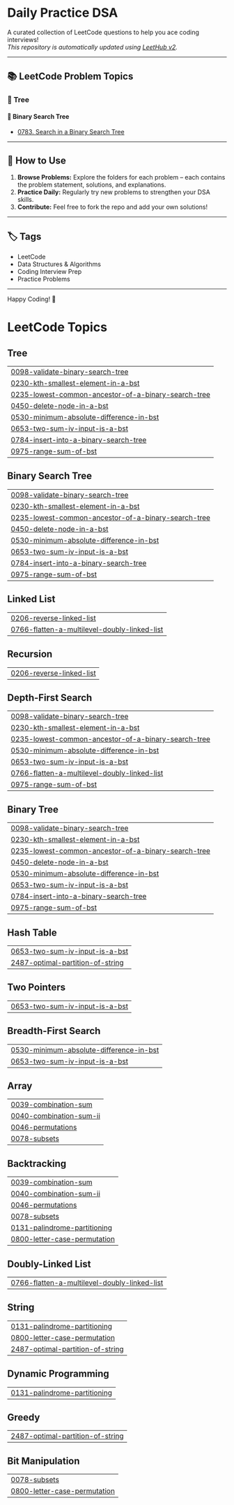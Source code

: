 # Daily Practice DSA

A curated collection of LeetCode questions to help you ace coding interviews!  
_This repository is automatically updated using [LeetHub v2](https://github.com/arunbhardwaj/LeetHub-2.0)._

---

## 📚 LeetCode Problem Topics

### 🌳 Tree

#### 🔎 Binary Search Tree

- [0783. Search in a Binary Search Tree](https://github.com/adarsh-priydarshi-5646/Daily-Practice-DSA-Ap/tree/master/0783-search-in-a-binary-search-tree)

---

## 🚀 How to Use

1. **Browse Problems:** Explore the folders for each problem – each contains the problem statement, solutions, and explanations.
2. **Practice Daily:** Regularly try new problems to strengthen your DSA skills.
3. **Contribute:** Feel free to fork the repo and add your own solutions!

---

## 🏷️ Tags

- LeetCode
- Data Structures & Algorithms
- Coding Interview Prep
- Practice Problems

---

Happy Coding! 🚀

<!---LeetCode Topics Start-->
# LeetCode Topics
## Tree
|  |
| ------- |
| [0098-validate-binary-search-tree](https://github.com/adarsh-priydarshi-5646/Daily-DSA-Practice-LeetCode/tree/master/0098-validate-binary-search-tree) |
| [0230-kth-smallest-element-in-a-bst](https://github.com/adarsh-priydarshi-5646/Daily-DSA-Practice-LeetCode/tree/master/0230-kth-smallest-element-in-a-bst) |
| [0235-lowest-common-ancestor-of-a-binary-search-tree](https://github.com/adarsh-priydarshi-5646/Daily-DSA-Practice-LeetCode/tree/master/0235-lowest-common-ancestor-of-a-binary-search-tree) |
| [0450-delete-node-in-a-bst](https://github.com/adarsh-priydarshi-5646/Daily-DSA-Practice-LeetCode/tree/master/0450-delete-node-in-a-bst) |
| [0530-minimum-absolute-difference-in-bst](https://github.com/adarsh-priydarshi-5646/Daily-DSA-Practice-LeetCode/tree/master/0530-minimum-absolute-difference-in-bst) |
| [0653-two-sum-iv-input-is-a-bst](https://github.com/adarsh-priydarshi-5646/Daily-DSA-Practice-LeetCode/tree/master/0653-two-sum-iv-input-is-a-bst) |
| [0784-insert-into-a-binary-search-tree](https://github.com/adarsh-priydarshi-5646/Daily-DSA-Practice-LeetCode/tree/master/0784-insert-into-a-binary-search-tree) |
| [0975-range-sum-of-bst](https://github.com/adarsh-priydarshi-5646/Daily-DSA-Practice-LeetCode/tree/master/0975-range-sum-of-bst) |
## Binary Search Tree
|  |
| ------- |
| [0098-validate-binary-search-tree](https://github.com/adarsh-priydarshi-5646/Daily-DSA-Practice-LeetCode/tree/master/0098-validate-binary-search-tree) |
| [0230-kth-smallest-element-in-a-bst](https://github.com/adarsh-priydarshi-5646/Daily-DSA-Practice-LeetCode/tree/master/0230-kth-smallest-element-in-a-bst) |
| [0235-lowest-common-ancestor-of-a-binary-search-tree](https://github.com/adarsh-priydarshi-5646/Daily-DSA-Practice-LeetCode/tree/master/0235-lowest-common-ancestor-of-a-binary-search-tree) |
| [0450-delete-node-in-a-bst](https://github.com/adarsh-priydarshi-5646/Daily-DSA-Practice-LeetCode/tree/master/0450-delete-node-in-a-bst) |
| [0530-minimum-absolute-difference-in-bst](https://github.com/adarsh-priydarshi-5646/Daily-DSA-Practice-LeetCode/tree/master/0530-minimum-absolute-difference-in-bst) |
| [0653-two-sum-iv-input-is-a-bst](https://github.com/adarsh-priydarshi-5646/Daily-DSA-Practice-LeetCode/tree/master/0653-two-sum-iv-input-is-a-bst) |
| [0784-insert-into-a-binary-search-tree](https://github.com/adarsh-priydarshi-5646/Daily-DSA-Practice-LeetCode/tree/master/0784-insert-into-a-binary-search-tree) |
| [0975-range-sum-of-bst](https://github.com/adarsh-priydarshi-5646/Daily-DSA-Practice-LeetCode/tree/master/0975-range-sum-of-bst) |
## Linked List
|  |
| ------- |
| [0206-reverse-linked-list](https://github.com/adarsh-priydarshi-5646/Daily-DSA-Practice-LeetCode/tree/master/0206-reverse-linked-list) |
| [0766-flatten-a-multilevel-doubly-linked-list](https://github.com/adarsh-priydarshi-5646/Daily-DSA-Practice-LeetCode/tree/master/0766-flatten-a-multilevel-doubly-linked-list) |
## Recursion
|  |
| ------- |
| [0206-reverse-linked-list](https://github.com/adarsh-priydarshi-5646/Daily-DSA-Practice-LeetCode/tree/master/0206-reverse-linked-list) |
## Depth-First Search
|  |
| ------- |
| [0098-validate-binary-search-tree](https://github.com/adarsh-priydarshi-5646/Daily-DSA-Practice-LeetCode/tree/master/0098-validate-binary-search-tree) |
| [0230-kth-smallest-element-in-a-bst](https://github.com/adarsh-priydarshi-5646/Daily-DSA-Practice-LeetCode/tree/master/0230-kth-smallest-element-in-a-bst) |
| [0235-lowest-common-ancestor-of-a-binary-search-tree](https://github.com/adarsh-priydarshi-5646/Daily-DSA-Practice-LeetCode/tree/master/0235-lowest-common-ancestor-of-a-binary-search-tree) |
| [0530-minimum-absolute-difference-in-bst](https://github.com/adarsh-priydarshi-5646/Daily-DSA-Practice-LeetCode/tree/master/0530-minimum-absolute-difference-in-bst) |
| [0653-two-sum-iv-input-is-a-bst](https://github.com/adarsh-priydarshi-5646/Daily-DSA-Practice-LeetCode/tree/master/0653-two-sum-iv-input-is-a-bst) |
| [0766-flatten-a-multilevel-doubly-linked-list](https://github.com/adarsh-priydarshi-5646/Daily-DSA-Practice-LeetCode/tree/master/0766-flatten-a-multilevel-doubly-linked-list) |
| [0975-range-sum-of-bst](https://github.com/adarsh-priydarshi-5646/Daily-DSA-Practice-LeetCode/tree/master/0975-range-sum-of-bst) |
## Binary Tree
|  |
| ------- |
| [0098-validate-binary-search-tree](https://github.com/adarsh-priydarshi-5646/Daily-DSA-Practice-LeetCode/tree/master/0098-validate-binary-search-tree) |
| [0230-kth-smallest-element-in-a-bst](https://github.com/adarsh-priydarshi-5646/Daily-DSA-Practice-LeetCode/tree/master/0230-kth-smallest-element-in-a-bst) |
| [0235-lowest-common-ancestor-of-a-binary-search-tree](https://github.com/adarsh-priydarshi-5646/Daily-DSA-Practice-LeetCode/tree/master/0235-lowest-common-ancestor-of-a-binary-search-tree) |
| [0450-delete-node-in-a-bst](https://github.com/adarsh-priydarshi-5646/Daily-DSA-Practice-LeetCode/tree/master/0450-delete-node-in-a-bst) |
| [0530-minimum-absolute-difference-in-bst](https://github.com/adarsh-priydarshi-5646/Daily-DSA-Practice-LeetCode/tree/master/0530-minimum-absolute-difference-in-bst) |
| [0653-two-sum-iv-input-is-a-bst](https://github.com/adarsh-priydarshi-5646/Daily-DSA-Practice-LeetCode/tree/master/0653-two-sum-iv-input-is-a-bst) |
| [0784-insert-into-a-binary-search-tree](https://github.com/adarsh-priydarshi-5646/Daily-DSA-Practice-LeetCode/tree/master/0784-insert-into-a-binary-search-tree) |
| [0975-range-sum-of-bst](https://github.com/adarsh-priydarshi-5646/Daily-DSA-Practice-LeetCode/tree/master/0975-range-sum-of-bst) |
## Hash Table
|  |
| ------- |
| [0653-two-sum-iv-input-is-a-bst](https://github.com/adarsh-priydarshi-5646/Daily-DSA-Practice-LeetCode/tree/master/0653-two-sum-iv-input-is-a-bst) |
| [2487-optimal-partition-of-string](https://github.com/adarsh-priydarshi-5646/Daily-DSA-Practice-LeetCode/tree/master/2487-optimal-partition-of-string) |
## Two Pointers
|  |
| ------- |
| [0653-two-sum-iv-input-is-a-bst](https://github.com/adarsh-priydarshi-5646/Daily-DSA-Practice-LeetCode/tree/master/0653-two-sum-iv-input-is-a-bst) |
## Breadth-First Search
|  |
| ------- |
| [0530-minimum-absolute-difference-in-bst](https://github.com/adarsh-priydarshi-5646/Daily-DSA-Practice-LeetCode/tree/master/0530-minimum-absolute-difference-in-bst) |
| [0653-two-sum-iv-input-is-a-bst](https://github.com/adarsh-priydarshi-5646/Daily-DSA-Practice-LeetCode/tree/master/0653-two-sum-iv-input-is-a-bst) |
## Array
|  |
| ------- |
| [0039-combination-sum](https://github.com/adarsh-priydarshi-5646/Daily-DSA-Practice-LeetCode/tree/master/0039-combination-sum) |
| [0040-combination-sum-ii](https://github.com/adarsh-priydarshi-5646/Daily-DSA-Practice-LeetCode/tree/master/0040-combination-sum-ii) |
| [0046-permutations](https://github.com/adarsh-priydarshi-5646/Daily-DSA-Practice-LeetCode/tree/master/0046-permutations) |
| [0078-subsets](https://github.com/adarsh-priydarshi-5646/Daily-DSA-Practice-LeetCode/tree/master/0078-subsets) |
## Backtracking
|  |
| ------- |
| [0039-combination-sum](https://github.com/adarsh-priydarshi-5646/Daily-DSA-Practice-LeetCode/tree/master/0039-combination-sum) |
| [0040-combination-sum-ii](https://github.com/adarsh-priydarshi-5646/Daily-DSA-Practice-LeetCode/tree/master/0040-combination-sum-ii) |
| [0046-permutations](https://github.com/adarsh-priydarshi-5646/Daily-DSA-Practice-LeetCode/tree/master/0046-permutations) |
| [0078-subsets](https://github.com/adarsh-priydarshi-5646/Daily-DSA-Practice-LeetCode/tree/master/0078-subsets) |
| [0131-palindrome-partitioning](https://github.com/adarsh-priydarshi-5646/Daily-DSA-Practice-LeetCode/tree/master/0131-palindrome-partitioning) |
| [0800-letter-case-permutation](https://github.com/adarsh-priydarshi-5646/Daily-DSA-Practice-LeetCode/tree/master/0800-letter-case-permutation) |
## Doubly-Linked List
|  |
| ------- |
| [0766-flatten-a-multilevel-doubly-linked-list](https://github.com/adarsh-priydarshi-5646/Daily-DSA-Practice-LeetCode/tree/master/0766-flatten-a-multilevel-doubly-linked-list) |
## String
|  |
| ------- |
| [0131-palindrome-partitioning](https://github.com/adarsh-priydarshi-5646/Daily-DSA-Practice-LeetCode/tree/master/0131-palindrome-partitioning) |
| [0800-letter-case-permutation](https://github.com/adarsh-priydarshi-5646/Daily-DSA-Practice-LeetCode/tree/master/0800-letter-case-permutation) |
| [2487-optimal-partition-of-string](https://github.com/adarsh-priydarshi-5646/Daily-DSA-Practice-LeetCode/tree/master/2487-optimal-partition-of-string) |
## Dynamic Programming
|  |
| ------- |
| [0131-palindrome-partitioning](https://github.com/adarsh-priydarshi-5646/Daily-DSA-Practice-LeetCode/tree/master/0131-palindrome-partitioning) |
## Greedy
|  |
| ------- |
| [2487-optimal-partition-of-string](https://github.com/adarsh-priydarshi-5646/Daily-DSA-Practice-LeetCode/tree/master/2487-optimal-partition-of-string) |
## Bit Manipulation
|  |
| ------- |
| [0078-subsets](https://github.com/adarsh-priydarshi-5646/Daily-DSA-Practice-LeetCode/tree/master/0078-subsets) |
| [0800-letter-case-permutation](https://github.com/adarsh-priydarshi-5646/Daily-DSA-Practice-LeetCode/tree/master/0800-letter-case-permutation) |
<!---LeetCode Topics End-->
